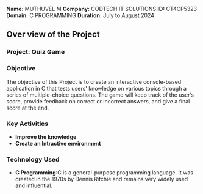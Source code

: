 **Name:** MUTHUVEL M
**Company:** CODTECH IT SOLUTIONS
**ID:** CT4CP5323
**Domain:** C PROGRAMMING
**Duration:** July to August 2024


## Over view of the Project

### Project: Quiz Game

### Objective
The objective of this Project is to create an interactive console-based application in C that tests users' knowledge on various topics through a series of multiple-choice questions. The game will keep track of the user’s score, provide feedback on correct or incorrect answers, and give a final score at the end.

### Key Activities
 - **Improve the knowledge**
 - **Create an Intractive environment**

### Technology Used
 - **C Programming**:C  is a general-purpose programming language. It was created in the 1970s by Dennis Ritchie and remains very widely used and influential.
